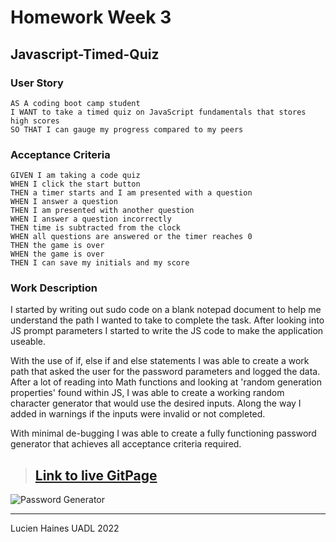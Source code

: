 # Homework Week 3
## Javascript-Timed-Quiz

### User Story
```
AS A coding boot camp student
I WANT to take a timed quiz on JavaScript fundamentals that stores high scores
SO THAT I can gauge my progress compared to my peers
```

### Acceptance Criteria
```
GIVEN I am taking a code quiz
WHEN I click the start button
THEN a timer starts and I am presented with a question
WHEN I answer a question
THEN I am presented with another question
WHEN I answer a question incorrectly
THEN time is subtracted from the clock
WHEN all questions are answered or the timer reaches 0
THEN the game is over
WHEN the game is over
THEN I can save my initials and my score
```
### Work Description
I started by writing out sudo code on a blank notepad document to help me understand the path I wanted to take to complete the task. After looking into JS prompt parameters I started to write the JS code to make the application useable.

With the use of if, else if and else statements I was able to create a work path that asked the user for the password parameters and logged the data. After a lot of reading into Math functions and looking at 'random generation properties' found within JS, I was able to create a working random character generator that would use the desired inputs. Along the way I added in warnings if the inputs were invalid or not completed.

With minimal de-bugging I was able to create a fully functioning password generator that achieves all acceptance criteria required.

>## [**Link to live GitPage**](https://lucienpep.github.io/JS-Powered-Password-Genrator/)

![Password Generator](./assets/Screenshot-Password-Generator.png)

---
Lucien Haines UADL 2022